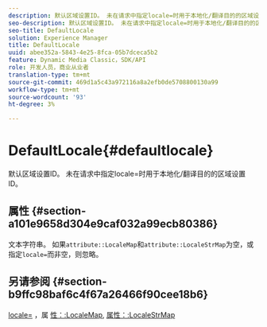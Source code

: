 ```yaml
---
description: 默认区域设置ID。 未在请求中指定locale=时用于本地化/翻译目的的区域设置ID。
seo-description: 默认区域设置ID。 未在请求中指定locale=时用于本地化/翻译目的的区域设置ID。
seo-title: DefaultLocale
solution: Experience Manager
title: DefaultLocale
uuid: abee352a-5843-4e25-8fca-05b7dceca5b2
feature: Dynamic Media Classic，SDK/API
role: 开发人员，商业从业者
translation-type: tm+mt
source-git-commit: 469d1a5c43a972116a8a2efb0de5708800130a99
workflow-type: tm+mt
source-wordcount: '93'
ht-degree: 3%

---
```



# DefaultLocale{#defaultlocale}

默认区域设置ID。 未在请求中指定locale=时用于本地化/翻译目的的区域设置ID。

## 属性 {#section-a101e9658d304e9caf032a99ecb80386}

文本字符串。 如果`attribute::LocaleMap`和`attribute::LocaleStrMap`为空，或指定`locale=`而非空，则忽略。

## 另请参阅 {#section-b9ffc98baf6c4f67a26466f90cee18b6}

[locale=](../../../../../is-api/http-ref/image-serving-api-ref/c-http-protocol-reference/c-command-reference/r-locale.md#reference-8a846b2fbc004a12821b956ed3b25cfb) ，属 [性：:LocaleMap](../../../../../is-api/image-catalog/image-serving-api-ref/c-image-catalog-reference/c-attributes-reference/r-localemap.md#reference-49bbf598f8ea47c3a563755cef306318), [属性：:LocaleStrMap](../../../../../is-api/image-catalog/image-serving-api-ref/c-image-catalog-reference/c-attributes-reference/r-localestrmap.md#reference-98c42070a4bc4baf92537132be2b5b1e)
